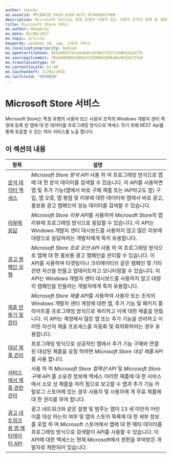```yaml
---
author: Xansky
ms.assetid: 9FCBAF2E-5419-4169-A17C-9C4058DCF909
description: Microsoft Store는 특정 유형의 사용자 또는 사용자 조직의 등록 된 앱에 대 한 데이터를 프로그래밍 방식으로 액세스 하기 위해 REST Api를 통해 호출할 수 있는 여러 서비스 ' s Windows 개발자 센터 계정.
title: Microsoft Store 서비스
ms.author: mhopkins
ms.date: 02/08/2017
ms.topic: article
keywords: windows 10, uwp, 스토어 서비스
ms.localizationpriority: medium
ms.openlocfilehash: 6b9a95937dca3ab45c0fd027252719d6b3aa57fb
ms.sourcegitcommit: 70ab58b88d248de2332096b20dbd6a4643d137a4
ms.translationtype: MT
ms.contentlocale: ko-KR
ms.lasthandoff: 11/01/2018
ms.locfileid: "5930928"
---
```

# <a name="microsoft-store-services"></a>Microsoft Store 서비스

Microsoft Store는 특정 유형의 사용자 또는 사용자 조직의 Windows 개발자 센터 계정에 등록 된 앱에 대 한 데이터를 프로그래밍 방식으로 액세스 하기 위해 REST Api를 통해 호출할 수 있는 여러 서비스를 노출 합니다.

## <a name="in-this-section"></a>이 섹션의 내용


| 항목            | 설명                 |
|------------------|-----------------------------|
| [분석 데이터 액세스](access-analytics-data-using-windows-store-services.md) | *Microsoft Store 분석 API* 사용 하 여 프로그래밍 방식으로 앱에 대 한 분석 데이터를 검색할 수 있습니다. 이 API를 사용하면 앱 및 추가 기능(앱에서 바로 구매 제품 또는 IAP라고도 함) 구입, 앱 오류, 앱 평점 및 리뷰에 대한 데이터와 앱에서 바로 광고, 홍보용 광고 캠페인의 성능 데이터를 검색할 수 있습니다. |
| [리뷰에 응답](respond-to-reviews-using-windows-store-services.md) | *Microsoft Store 리뷰 API*를 사용하여 Microsoft Store의 앱 리뷰에 프로그래밍 방식으로 응답할 수 있습니다. 이 API는 Windows 개발자 센터 대시보드를 사용하지 않고 많은 리뷰에 대량으로 응답하려는 개발자에게 특히 유용합니다.  |
| [광고 캠페인 실행](run-ad-campaigns-using-windows-store-services.md) | *Microsoft Store 프로 모션 API* 사용 하 여 프로그래밍 방식으로 앱에 대 한 홍보용 광고 캠페인을 관리할 수 있습니다. 이 API를 사용하여 타겟팅이나 크리에이티브 같은 캠페인 및 기타 관련 자산을 만들고 업데이트하고 모니터링할 수 있습니다. 이 API는 Windows 개발자 센터 대시보드를 사용하지 않고 대량의 캠페인을 만들려는 개발자에게 특히 유용합니다. |
| [제출 만들기 및 관리](create-and-manage-submissions-using-windows-store-services.md) | *Microsoft Store 제출 API*를 사용하여 사용자 또는 조직의 Windows 개발자 센터 계정에 대한 앱, 추가 기능 및 패키지 플라이트를 프로그래밍 방식으로 쿼리하고 이에 대한 제출을 만듭니다. 이 API는 계정에서 많은 앱 또는 추가 기능을 관리하고 이러한 자산의 제출 프로세스를 자동화 및 최적화하려는 경우 유용합니다. |
| [대상 제품 관리 ](manage-targeted-offers-using-windows-store-services.md) | 프로그래밍 방식으로 성공적인 앱에서 추가 기능 구매와 연결 된 대상된 제품을 요청 하려면 *Microsoft Store 대상 제품 API* 를 사용 합니다. |
| [서비스에서 제품 권한 관리](view-and-grant-products-from-a-service.md)  | 사용 하 여 *Microsoft Store 컬렉션 API* 및 *Microsoft Store 구매 API* 를 소유권 정보에 액세스 이러한 제품에 대 한 서비스에서 소모 성 제품을 처리 됨으로 보고할 수 앱과 추가 기능 카탈로그 스토어에 있는 경우 사용자 및 사용자에 게 무료 제품에 대 한 권리를 부여 합니다.  |
| [광고 네트워크용 앱 메타데이터 API](app-metadata-api-for-advertising-networks.md)  | 광고 네트워크와 같은 설명 및 범주는 앱이 13 세 미만의 어린이를 대상 하는지 여부 및 앱의 스토어 목록에 대 한 세부 정보를 포함 하 여 Microsoft 스토어에서 앱에 대 한 메타 데이터를 프로그래밍 방식으로 검색할이 API를 사용할 수 있습니다. 이 API에 대한 액세스는 현재 Microsoft에서 권한을 부여받은 개발자로 제한되어 있습니다.  |
